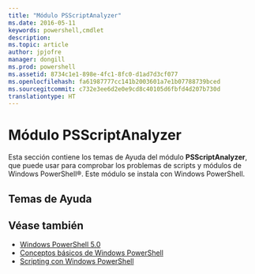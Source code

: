 ```yaml
---
title: "Módulo PSScriptAnalyzer"
ms.date: 2016-05-11
keywords: powershell,cmdlet
description: 
ms.topic: article
author: jpjofre
manager: dongill
ms.prod: powershell
ms.assetid: 8734c1e1-898e-4fc1-8fc0-d1ad7d3cf077
ms.openlocfilehash: fa61987777cc141b2003601a7e1b07788739bced
ms.sourcegitcommit: c732e3ee6d2e0e9cd8c40105d6fbfd4d207b730d
translationtype: HT
---
```

# <a name="psscriptanalyzer-module"></a>Módulo PSScriptAnalyzer
Esta sección contiene los temas de Ayuda del módulo **PSScriptAnalyzer**, que puede usar para comprobar los problemas de scripts y módulos de Windows PowerShell®. Este módulo se instala con Windows PowerShell.

## <a name="help-topics"></a>Temas de Ayuda

## <a name="see-also"></a>Véase también
- [Windows PowerShell 5.0](Windows-PowerShell-5.0.md)
- [Conceptos básicos de Windows PowerShell](https://technet.microsoft.com/en-us/library/4b75f1e4-f327-48f3-92ab-bf5435094d41)
- [Scripting con Windows PowerShell](../../getting-started/fundamental/Scripting-with-Windows-PowerShell.md)

